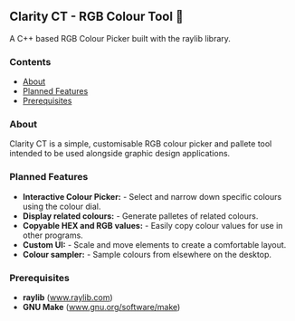 ## Clarity CT - RGB Colour Tool 🎨

A C++ based RGB Colour Picker built with the raylib library.

### Contents
+ [About](#about)
+ [Planned Features](#features)
+ [Prerequisites](#prerequisites)

### About <a name = "about"></a>
Clarity CT is a simple, customisable RGB colour picker and pallete tool intended to be used alongside graphic design applications.

### Planned Features <a name = "features"></a>
- **Interactive Colour Picker:** - Select and narrow down specific colours using the colour dial.
- **Display related colours:** - Generate palletes of related colours.
- **Copyable HEX and RGB values:** - Easily copy colour values for use in other programs.
- **Custom UI:** - Scale and move elements to create a comfortable layout.
- **Colour sampler:** - Sample colours from elsewhere on the desktop.

### Prerequisites <a name = "prerequisites"></a>
- **raylib** (www.raylib.com)
- **GNU Make** (www.gnu.org/software/make)